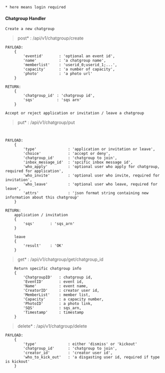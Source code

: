 ```* here means login required```

#### Chatgroup Handler

    Create a new chatgroup

> post* : /api/v1/chatgroup/create

```
PAYLOAD:
    {
        'eventid'       : 'optional an event id',
        'name'          : 'a chatgroup name',
        'memberlist'    : 'userid_0;userid_1;...',
        'capacity'      : 'a number of capacity',
        'photo'         : 'a photo url'
    }

RETURN:
    {
        'chatgroup_id' : 'chatgroup id',
        'sqs'          : 'sqs arn'
    }
```
    
    Accept or reject application or invitation / leave a chatgroup

> put* : /api/v1/chatgroup/put

```


PAYLOAD:
    {
        'type'              : 'application or invitation or leave',
        'choice'            : 'accept or deny',
        'chatgroup_id'      : 'chatgroup to join',
        'inbox_message_id'  : 'spcific inbox message id',
        'who_apply'         : 'optional user who apply for chatgroup, required for application',
        'who_invite'        : 'optional user who invite, required for invitation',
        'who_leave'         : 'optional user who leave, required for leave',
        'attrs'             : 'json format string containing new information about this chatgroup'
    }

RETURN:
    application / invitation
    {
        'sqs'       : 'sqs_arn'
    }

    leave
    {
        'result'    : 'OK'
    }

```

> get* : /api/v1/chatgroup/get/chatgroup_id

```
    Return specific chatgroup info
    {
        'ChatgroupID'   : chatgroup id,
        'EventID'       : event id,
        'Name'          : event name,
        'CreatorID'     : creator user id,
        'MemberList'    : member list,
        'Capacity'      : a capacity number,
        'PhotoID'       : a photo link,
        'SQS'           : sqs_arn,
        'Timestamp'     : timestamp
    }
```

> delete* : /api/v1/chatgroup/delete

```
PAYLOAD:
    {
        'type'              : either 'dismiss' or 'kickout'
        'chatgroup_id'      : 'chatgroup to join',
        'creator_id'        : 'creator user id',
        'who_to_kick_out'   : 'a disgasting user id, required if type is kickout'
    }
```

















